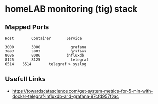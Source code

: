 # homeLAB monitoring (tig) stack

## Mapped Ports

```
Host		Container		Service

3000		3000			  grafana
3003		3003			  grafana
8086		8086		    influxdb
8125		8125			  telegraf
6514    6514        telegraf > syslog
```

## Usefull Links

- https://towardsdatascience.com/get-system-metrics-for-5-min-with-docker-telegraf-influxdb-and-grafana-97cfd957f0ac
